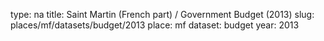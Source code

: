 type: na
title: Saint Martin (French part) / Government Budget (2013)
slug: places/mf/datasets/budget/2013
place: mf
dataset: budget
year: 2013
